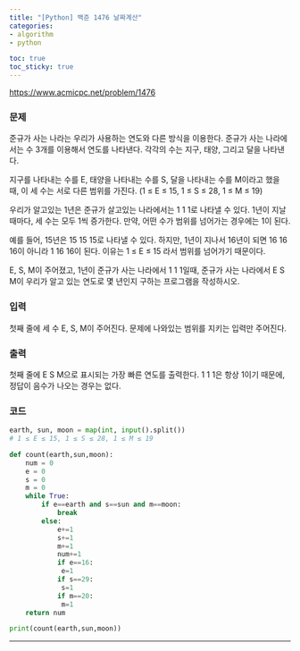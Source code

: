```yaml
---
title: "[Python] 백준 1476 날짜계산"
categories: 
- algorithm
- python

toc: true
toc_sticky: true
---
```

<https://www.acmicpc.net/problem/1476>
<br>

### __문제__<br> 
준규가 사는 나라는 우리가 사용하는 연도와 다른 방식을 이용한다. 준규가 사는 나라에서는 수 3개를 이용해서 연도를 나타낸다. 각각의 수는 지구, 태양, 그리고 달을 나타낸다.

지구를 나타내는 수를 E, 태양을 나타내는 수를 S, 달을 나타내는 수를 M이라고 했을 때, 이 세 수는 서로 다른 범위를 가진다. (1 ≤ E ≤ 15, 1 ≤ S ≤ 28, 1 ≤ M ≤ 19)

우리가 알고있는 1년은 준규가 살고있는 나라에서는 1 1 1로 나타낼 수 있다. 1년이 지날 때마다, 세 수는 모두 1씩 증가한다. 만약, 어떤 수가 범위를 넘어가는 경우에는 1이 된다.

예를 들어, 15년은 15 15 15로 나타낼 수 있다. 하지만, 1년이 지나서 16년이 되면 16 16 16이 아니라 1 16 16이 된다. 이유는 1 ≤ E ≤ 15 라서 범위를 넘어가기 때문이다.

E, S, M이 주어졌고, 1년이 준규가 사는 나라에서 1 1 1일때, 준규가 사는 나라에서 E S M이 우리가 알고 있는 연도로 몇 년인지 구하는 프로그램을 작성하시오.
### __입력__<br>

첫째 줄에 세 수 E, S, M이 주어진다. 문제에 나와있는 범위를 지키는 입력만 주어진다.

### __출력__<br>
첫째 줄에 E S M으로 표시되는 가장 빠른 연도를 출력한다. 1 1 1은 항상 1이기 때문에, 정답이 음수가 나오는 경우는 없다.
<br>

### __코드__<br>
```python
earth, sun, moon = map(int, input().split())
# 1 ≤ E ≤ 15, 1 ≤ S ≤ 28, 1 ≤ M ≤ 19

def count(earth,sun,moon):
    num = 0
    e = 0
    s = 0
    m = 0
    while True:
        if e==earth and s==sun and m==moon:
            break
        else:
            e+=1
            s+=1
            m+=1
            num+=1
            if e==16:
             e=1
            if s==29:
             s=1
            if m==20:
             m=1
    return num

print(count(earth,sun,moon))
```
---